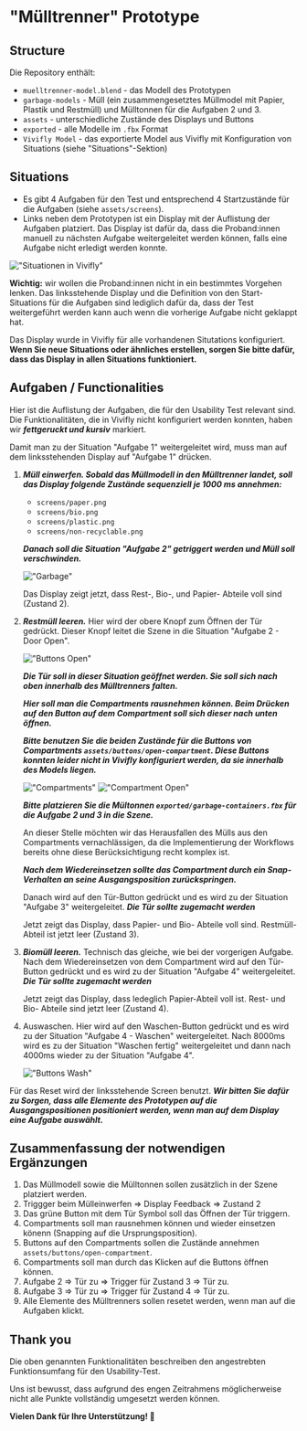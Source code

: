 # "Mülltrenner" Prototype 

## Structure 
Die Repository enthält:
- `muelltrenner-model.blend` - das Modell des Prototypen
- `garbage-models` - Müll (ein zusammengesetztes Müllmodel mit Papier, Plastik und Restmüll) und Mülltonnen für die Aufgaben 2 und 3.
- `assets` - unterschiedliche Zustände des Displays und Buttons
- `exported` - alle Modelle im `.fbx` Format
- `Vivifly Model` - das exportierte Model aus Vivifly mit Konfiguration von Situations (siehe "Situations"-Sektion)

## Situations
- Es gibt 4 Aufgaben für den Test und entsprechend 4 Startzustände für die Aufgaben (siehe `assets/screens`). 
- Links neben dem Prototypen ist ein Display mit der Auflistung der Aufgaben platziert. Das Display ist dafür da, dass die Proband:innen manuell zu nächsten Aufgabe weitergeleitet werden können, falls eine Aufgabe nicht erledigt werden konnte. 

!["Situationen in Vivifly"](screenshots/vivifly-situations.png)

**Wichtig:** wir wollen die Proband:innen nicht in ein bestimmtes Vorgehen lenken. Das linksstehende Display und die Definition von den Start-Situations für die Aufgaben sind lediglich dafür da, dass der Test weitergeführt werden kann auch wenn die vorherige Aufgabe nicht geklappt hat.

Das Display wurde in Vivifly für alle vorhandenen Situtations konfiguriert. **Wenn Sie neue Situations oder ähnliches erstellen, sorgen Sie bitte dafür, dass das Display in allen Situations  funktioniert.**

## Aufgaben / Functionalities
Hier ist die Auflistung der Aufgaben, die für den Usability Test relevant sind. Die Funktionalitäten, die in Vivifly nicht konfiguriert werden konnten, haben wir ___fettgeruckt und kursiv___ markiert. 

Damit man zu der Situation "Aufgabe 1" weitergeleitet wird, muss man auf dem linksstehenden Display auf "Aufgabe 1" drücken.
 
1. ___Müll einwerfen. Sobald das Müllmodell in den Mülltrenner landet, soll das Display folgende Zustände sequenziell je 1000 ms annehmen:___
    - `screens/paper.png`
    - `screens/bio.png`
    - `screens/plastic.png`
    - `screens/non-recyclable.png`

    ___Danach soll die Situation "Aufgabe 2" getriggert werden und Müll soll verschwinden.___

    !["Garbage"](screenshots/garbage.png)

    Das Display zeigt jetzt, dass Rest-, Bio-, und Papier- Abteile voll sind (Zustand 2).

2. ___Restmüll leeren.___ Hier wird der obere Knopf zum Öffnen der Tür gedrückt. Dieser Knopf leitet die Szene in die Situation "Aufgabe 2 - Door Open". 

    !["Buttons Open"](screenshots/buttons-open.png)
    
    ___Die Tür soll in dieser Situation geöffnet werden. Sie soll sich nach oben innerhalb des Mülltrenners falten.___
    
    ___Hier soll man die Compartments rausnehmen können. Beim Drücken auf den Button auf dem Compartment soll sich dieser nach unten öffnen.___

    ___Bitte benutzen Sie die beiden Zustände für die Buttons von Compartments `assets/buttons/open-compartment`. Diese Buttons konnten leider nicht in Vivifly konfiguriert werden, da sie innerhalb des Models liegen.___

    !["Compartments"](screenshots/compartments-buttons.png)
    !["Compartment Open"](screenshots/compartment-open.png)

    ___Bitte platzieren Sie die Mültonnen `exported/garbage-containers.fbx` für die Aufgabe 2 und 3 in die Szene.___

    An dieser Stelle möchten wir das Herausfallen des Mülls aus den Compartments vernachlässigen, da die Implementierung der Workflows bereits ohne diese Berücksichtigung recht komplex ist.

    ___Nach dem Wiedereinsetzen sollte das Compartment durch ein Snap-Verhalten an seine Ausgangsposition zurückspringen.___

    Danach wird auf den Tür-Button gedrückt und es wird zu der Situation "Aufgabe 3" weitergeleitet. ___Die Tür sollte zugemacht werden___

    Jetzt zeigt das Display, dass Papier- und Bio- Abteile voll sind. Restmüll-Abteil ist jetzt leer (Zustand 3).

3. ___Biomüll leeren.___ Technisch das gleiche, wie bei der vorgerigen Aufgabe. Nach dem Wiedereinsetzen von dem Compartment wird auf den Tür-Button gedrückt und es wird zu der Situation "Aufgabe 4" weitergeleitet. ___Die Tür sollte zugemacht werden___

    Jetzt zeigt das Display, dass ledeglich Papier-Abteil voll ist. Rest- und Bio- Abteile sind jetzt leer (Zustand 4).

4. Auswaschen. Hier wird auf den Waschen-Button gedrückt und es wird zu der Situation "Aufgabe 4 - Waschen" weitergeleitet. Nach 8000ms wird es zu der Situation "Waschen fertig" weitergeleitet und dann nach 4000ms wieder zu der Situation "Aufgabe 4".

    !["Buttons Wash"](screenshots/buttons-wash.png)

Für das Reset wird der linksstehende Screen benutzt. ___Wir bitten Sie dafür zu Sorgen, dass alle Elemente des Prototypen auf die Ausgangspositionen positioniert werden, wenn man auf dem Display eine Aufgabe auswählt.___

## Zusammenfassung der notwendigen Ergänzungen
1. Das Müllmodell sowie die Mülltonnen sollen zusätzlich in der Szene platziert werden.
2. Triggger beim Mülleinwerfen => Display Feedback => Zustand 2
3. Das grüne Button mit dem Tür Symbol soll das Öffnen der Tür triggern.
4. Compartments soll man rausnehmen können und wieder einsetzen könenn (Snapping auf die Ursprungsposition).
5. Buttons auf den Compartments sollen die Zustände annehmen `assets/buttons/open-compartment`.
6. Compartments soll man durch das Klicken auf die Buttons öffnen können.
7. Aufgabe 2 => Tür zu => Trigger für Zustand 3 => Tür zu.
8. Aufgabe 3 => Tür zu => Trigger für Zustand 4 => Tür zu.
9. Alle Elemente des Mülltrenners sollen resetet werden, wenn man auf die Aufgaben klickt.

## Thank you
Die oben genannten Funktionalitäten beschreiben den angestrebten Funktionsumfang für den Usability-Test. 

Uns ist bewusst, dass aufgrund des engen Zeitrahmens möglicherweise nicht alle Punkte vollständig umgesetzt werden können. 

**Vielen Dank für Ihre Unterstützung! 🤩**
